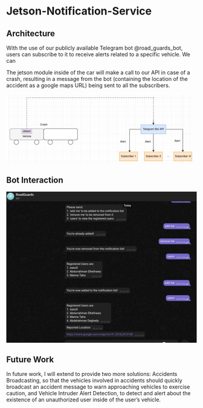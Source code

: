 # Jetson-Notification-Service

## Architecture

With the use of our publicly available Telegram bot @road_guards_bot, users can subscribe to it to receive alerts related to a specific vehicle. We can

The jetson module inside of the car will make a call to our API in case of a crash, resulting in a message from the bot (containing the location of the accident as a google maps URL) being sent to all the subscribers.

![](./img/arch.png)

## Bot Interaction

![](./img/botInteraction.png)

## Future Work

In future work, I will extend to provide two more solutions: Accidents Broadcasting, so that the vehicles involved in accidents should quickly broadcast an accident message to warn approaching vehicles to exercise caution, and Vehicle Intruder Alert Detection, to detect and alert about the existence of an unauthorized user inside of the user’s vehicle.

